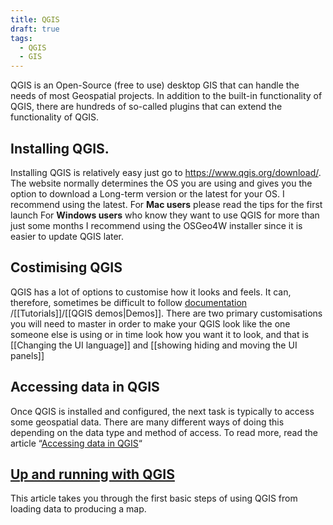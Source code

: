 ```yaml
---
title: QGIS
draft: true
tags:
  - QGIS
  - GIS
---
```

QGIS is an Open-Source (free to use) desktop GIS that can handle the needs of most Geospatial projects. In addition to the built-in functionality of QGIS, there are hundreds of so-called plugins that can extend the functionality of QGIS. 


## Installing QGIS.
Installing QGIS is relatively easy just go to https://www.qgis.org/download/. The website normally determines the OS you are using and gives you the option to download a Long-term version or the latest for your OS. I recommend using the latest. For **Mac users** please read the tips for the first launch For **Windows users** who know they want to use QGIS for more than just some months I recommend using the OSGeo4W installer since it is easier to update QGIS later.

## Costimising QGIS

QGIS has a lot of options to customise how it looks and feels. It can, therefore, sometimes be difficult to follow [documentation](https://www.qgis.org/resources/hub/) /[[Tutorials]]/[[QGIS demos|Demos]]. There are two primary customisations you will need to master in order to make your QGIS look like the one someone else is using or in time look how you want it to look, and that is [[Changing the UI language]] and [[showing hiding and moving the UI panels]]

## Accessing data in QGIS

Once QGIS is installed and configured, the next task is typically to access some geospatial data. There are many different ways of doing this depending on the data type and method of access. To read more, read the article “[Accessing data in QGIS](https://www.geoinformatics.online/geospatial-technology/general-purpose-gisapps/qgis/accessing-data-in-qgis/)“

## [Up and running with QGIS](https://www.geoinformatics.online/geospatial-technology/general-purpose-gisapps/qgis/up-and-running-with-qgis/)

This article takes you through the first basic steps of using QGIS from loading data to producing a map.